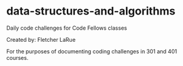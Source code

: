 # data-structures-and-algorithms
Daily code challenges for Code Fellows classes

Created by: Fletcher LaRue

For the purposes of documenting coding challenges in 301 and 401 courses.
